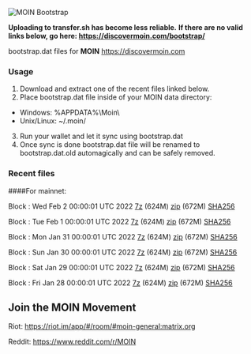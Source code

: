 ![MOIN Bootstrap](https://i.imgur.com/KjM1jMp.jpg)

**Uploading to transfer.sh has become less reliable.**
**If there are no valid links below, go here: https://discovermoin.com/bootstrap/**

bootstrap.dat files for **MOIN** https://discovermoin.com

### Usage

1. Download and extract one of the recent files linked below.
2. Place bootstrap.dat file inside of your MOIN data directory:
 - Windows: %APPDATA%\Moin\
 - Unix/Linux: ~/.moin/
3. Run your wallet and let it sync using bootstrap.dat
4. Once sync is done bootstrap.dat file will be renamed to bootstrap.dat.old automagically and can be safely removed.


### Recent files

####For mainnet:

Block : Wed Feb  2 00:00:01 UTC 2022 [7z](https://transfer.sh/ABGC6u/bootstrap.dat.20220202.7z) (624M) [zip](https://transfer.sh/TSqkpr/bootstrap.dat.20220202.zip) (672M) [SHA256](https://transfer.sh/9SbAl8/sha256.txt)

Block : Tue Feb  1 00:00:01 UTC 2022 [7z](https://transfer.sh/5pRN5g/bootstrap.dat.20220201.7z) (624M) [zip](https://transfer.sh/RHAxvk/bootstrap.dat.20220201.zip) (672M) [SHA256](https://transfer.sh/IkESIf/sha256.txt)

Block : Mon Jan 31 00:00:01 UTC 2022 [7z](https://transfer.sh/pCiOWb/bootstrap.dat.20220131.7z) (624M) [zip](https://transfer.sh/6pisAl/bootstrap.dat.20220131.zip) (672M) [SHA256](https://transfer.sh/INvLRd/sha256.txt)

Block : Sun Jan 30 00:00:01 UTC 2022 [7z](https://transfer.sh/IrTCDt/bootstrap.dat.20220130.7z) (624M) [zip](https://transfer.sh/cVNYSA/bootstrap.dat.20220130.zip) (672M) [SHA256](https://transfer.sh/7ISwKX/sha256.txt)

Block : Sat Jan 29 00:00:01 UTC 2022 [7z](https://transfer.sh/WV8aY7/bootstrap.dat.20220129.7z) (624M) [zip](https://transfer.sh/sCSoWJ/bootstrap.dat.20220129.zip) (672M) [SHA256](https://transfer.sh/StHk1L/sha256.txt)

Block : Fri Jan 28 00:00:01 UTC 2022 [7z](https://transfer.sh/vHx5yR/bootstrap.dat.20220128.7z) (624M) [zip](https://transfer.sh/oMMfH4/bootstrap.dat.20220128.zip) (672M) [SHA256](https://transfer.sh/nHN3qF/sha256.txt)

## Join the MOIN Movement

Riot: https://riot.im/app/#/room/#moin-general:matrix.org

Reddit: https://www.reddit.com/r/MOIN
